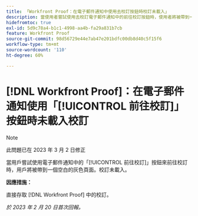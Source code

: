 ```yaml
---
title: 「Workfront Proof：在電子郵件通知中使用去校訂按鈕時校訂未載入」
description: 當使用者嘗試使用去校訂電子郵件通知中的前往校訂按鈕時，使用者將被帶到一個空白的灰色頁面。 校訂未載入。
hidefromtoc: true
exl-id: 5d9c78a4-b1c1-4998-aa4b-fa29a831b7cb
feature: Workfront Proof
source-git-commit: 98d56729e44e7ab47e201bdfc00db8d40c5f15f6
workflow-type: tm+mt
source-wordcount: '110'
ht-degree: 60%

---
```


# [!DNL Workfront Proof]：在電子郵件通知使用「[!UICONTROL 前往校訂]」按鈕時未載入校訂

>[!NOTE]
>
>此問題已在 2023 年 3 月 2 日修正

當用戶嘗試使用電子郵件通知中的「[!UICONTROL 前往校訂]」按鈕來前往校訂時，用戶將被帶到一個空白的灰色頁面。校訂未載入。

**因應措施：**

直接存取 [!DNL Workfront Proof] 中的校訂。

_於 2023 年 2 月 20 日首次回報。_
